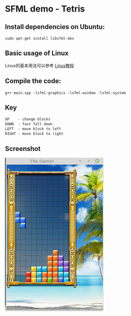 # SFML demo - Tetris

## Install dependencies on Ubuntu:
```
sudo apt-get install libsfml-dev
```


## Basic usage of Linux
Linux的基本用法可以参考 [Linux教程](../../../6_tools/linux/README.md)


## Compile the code:
```
g++ main.cpp -lsfml-graphics -lsfml-window -lsfml-system
```


## Key
```
UP    - change blocks
DOWN  - fast fall down
LEFT  - move block to left
RIGHT - move block to right
```


## Screenshot
![screen-shot](images/screen_shot.png)
